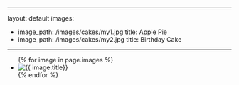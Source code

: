 <!-- ---
title: Photo Gallery
layout: collection
permalink: /photos/
collection: recipes
entries_layout: grid
---

Sample document listing for the collection `_recipes`. -->


---
layout: default
images:
  - image_path: /images/cakes/my1.jpg
    title: Apple Pie
  - image_path: /images/cakes/my2.jpg
    title: Birthday Cake
---
<ul>
  {% for image in page.images %}
    <li><img src="{{ image.image_path }}" alt="{{ image.title}}"/></li>
  {% endfor %}
</ul>